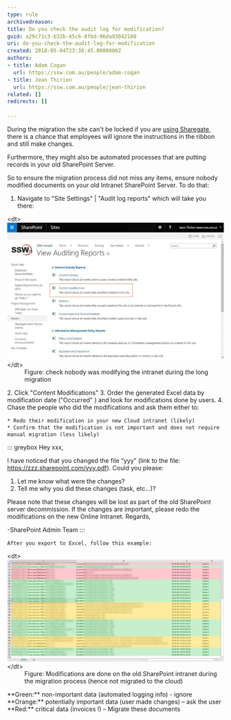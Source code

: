 ```yaml
---
type: rule
archivedreason: 
title: Do you check the audit log for modification?
guid: a29c71c3-b32b-45c6-8fbd-96da93042160
uri: do-you-check-the-audit-log-for-modification
created: 2018-05-04T23:38:45.0000000Z
authors:
- title: Adam Cogan
  url: https://ssw.com.au/people/adam-cogan
- title: Jean Thirion
  url: https://ssw.com.au/people/jean-thirion
related: []
redirects: []

---
```


During the migration the site can't be locked if you are [using Sharegate](/_layouts/15/FIXUPREDIRECT.ASPX?WebId=3dfc0e07-e23a-4cbb-aac2-e778b71166a2&TermSetId=07da3ddf-0924-4cd2-a6d4-a4809ae20160&TermId=4ee88718-590a-43fe-bbd8-4557633d1d6f), there is a chance that employees will ignore the instructions in the ribbon and still make changes.

Furthermore, they might also be automated processes that are putting records in your old SharePoint Server.

So to ensure the migration process did not miss any items, ensure nobody modified documents on your old Intranet SharePoint Server. To do that:

<!--endintro-->

1. Navigate to "Site Settings" | "Audit log reports" which will take you there:  
<dl class="image">&lt;dt&gt; <img src="no-intranet-modifications.jpg" alt="no-intranet-modifications.jpg"> &lt;/dt&gt;<dd>Figure: check nobody was modifying the intranet during the long migration<br></dd></dl>
2. Click "Content Modifications"
3. Order the generated Excel data by modification date ("Occurred" ) and look for modifications done by users.
4. Chase the people who did the modifications and ask them either to: 
    

    * Redo their modification in your new Cloud intranet (likely)
    * Confirm that the modification is not important and does not require manual migration (less likely)

::: greybox
Hey xxx,

I have noticed that you changed the file “yyy” (link to the file: https://zzz.sharepoint.com/yyy.pdf).
Could you please:
1.	Let me know what were the changes?
2.	Tell me why you did these changes (task, etc…)?

Please note that these changes will be lost as part of the old SharePoint server decommission. If the changes are important, please redo the modifications on the new Online Intranet.
Regards,

-SharePoint Admin Team
:::

    After you export to Excel, follow this example:
<dl class="image">&lt;dt&gt; <img src="old-sharepoint-modification.jpg" alt="old-sharepoint-modification.jpg"> &lt;/dt&gt;<dd>Figure: Modifications are done on the old SharePoint intranet during the migration process (hence not migrated to the cloud)</dd></dl>    **Green:** non-important data (automated logging info) - ignore
    **Orange:** potentially important data (user made changes) – ask the user
    **Red:**  critical data (invoices !) – Migrate these documents
